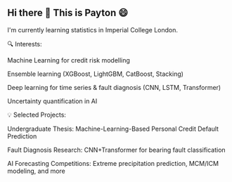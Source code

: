 ## Hi there 👋 This is Payton 😄
I'm currently learning statistics in Imperial College London. 

🔍 Interests:

Machine Learning for credit risk modelling

Ensemble learning (XGBoost, LightGBM, CatBoost, Stacking)

Deep learning for time series & fault diagnosis (CNN, LSTM, Transformer)

Uncertainty quantification in AI

💡 Selected Projects:

Undergraduate Thesis: Machine-Learning-Based Personal Credit Default Prediction 

Fault Diagnosis Research: CNN+Transformer for bearing fault classification

AI Forecasting Competitions: Extreme precipitation prediction, MCM/ICM modeling, and more

